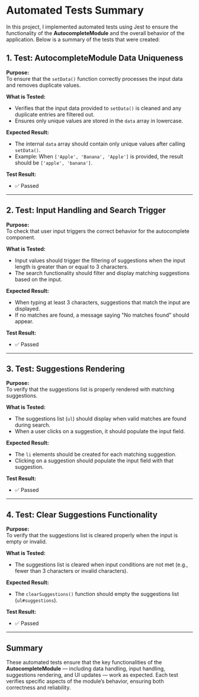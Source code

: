 # Automated Tests Summary

In this project, I implemented automated tests using Jest to ensure the functionality of the **AutocompleteModule** and the overall behavior of the application. Below is a summary of the tests that were created:

## 1. Test: AutocompleteModule Data Uniqueness
**Purpose:**  
To ensure that the `setData()` function correctly processes the input data and removes duplicate values.

**What is Tested:**  
- Verifies that the input data provided to `setData()` is cleaned and any duplicate entries are filtered out.
- Ensures only unique values are stored in the `data` array in lowercase.

**Expected Result:**  
- The internal `data` array should contain only unique values after calling `setData()`.  
- Example: When `['Apple', 'Banana', 'Apple']` is provided, the result should be `['apple', 'banana']`.

**Test Result:**  
- ✅ Passed
---

## 2. Test: Input Handling and Search Trigger
**Purpose:**  
To check that user input triggers the correct behavior for the autocomplete component.

**What is Tested:**  
- Input values should trigger the filtering of suggestions when the input length is greater than or equal to 3 characters.
- The search functionality should filter and display matching suggestions based on the input.

**Expected Result:**  
- When typing at least 3 characters, suggestions that match the input are displayed.
- If no matches are found, a message saying "No matches found" should appear.

**Test Result:**  
- ✅ Passed
---

## 3. Test: Suggestions Rendering
**Purpose:**  
To verify that the suggestions list is properly rendered with matching suggestions.

**What is Tested:**  
- The suggestions list (`ul`) should display when valid matches are found during search.
- When a user clicks on a suggestion, it should populate the input field.

**Expected Result:**  
- The `li` elements should be created for each matching suggestion.
- Clicking on a suggestion should populate the input field with that suggestion.

**Test Result:**  
- ✅ Passed
---

## 4. Test: Clear Suggestions Functionality
**Purpose:**  
To verify that the suggestions list is cleared properly when the input is empty or invalid.

**What is Tested:**  
- The suggestions list is cleared when input conditions are not met (e.g., fewer than 3 characters or invalid characters).

**Expected Result:**  
- The `clearSuggestions()` function should empty the suggestions list (`ul#suggestions`).

**Test Result:**  
- ✅ Passed
---

## Summary
These automated tests ensure that the key functionalities of the **AutocompleteModule** — including data handling, input handling, suggestions rendering, and UI updates — work as expected. Each test verifies specific aspects of the module’s behavior, ensuring both correctness and reliability.
